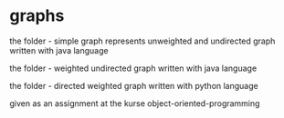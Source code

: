 # graphs

the folder - simple graph represents unweighted and undirected graph written with java language

the folder - weighted undirected graph written with java language

the folder - directed weighted graph written with python language

given as an assignment at the kurse object-oriented-programming
